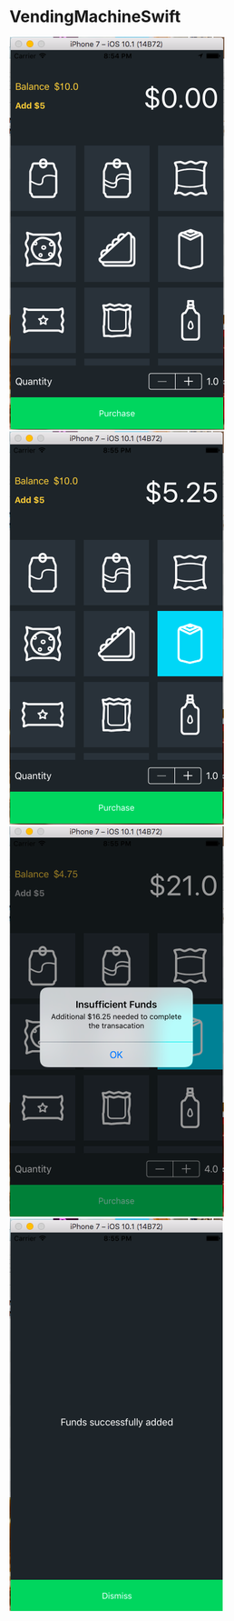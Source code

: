 # VendingMachineSwift

![VendingMachineSwift1](Images/VendingMachineSwift1.png)
![VendingMachineSwift21](Images/VendingMachineSwift2.png)
![VendingMachineSwift3](Images/VendingMachineSwift3.png)
![VendingMachineSwift4](Images/VendingMachineSwift4.png)

